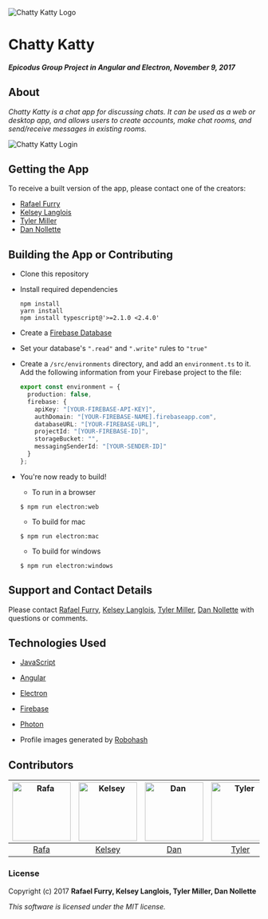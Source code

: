 <p align="justify">
  <img src="https://user-images.githubusercontent.com/13779974/32600186-a38fc8bc-c4f3-11e7-84d8-9b587ea8f6d9.png" alt="Chatty Katty Logo">
</p>

# Chatty Katty

##### _Epicodus Group Project in Angular and Electron, November 9, 2017_

## About

_Chatty Katty is a chat app for discussing chats. It can be used as a web or desktop app, and allows users to create accounts, make chat rooms, and send/receive messages in existing rooms._

![Chatty Katty Login](https://user-images.githubusercontent.com/13779974/32600403-594ef72c-c4f4-11e7-87a4-b678669781e6.png)


## Getting the App

To receive a built version of the app, please contact one of the creators:
  * [Rafael Furry](rfurry@gmail.com)
  * [Kelsey Langlois](mailto:kels.langlois@gmail.com)
  * [Tyler Miller](Tylermiller94@gmail.com)
  * [Dan Nollette](mailto:nollette.dan@gmail.com)

## Building the App or Contributing

* Clone this repository
* Install required dependencies
  ```
  npm install
  yarn install
  npm install typescript@'>=2.1.0 <2.4.0'
  ```
* Create a [Firebase Database](https://firebase.google.com/)
* Set your database's ```".read"``` and ```".write"``` rules to ```"true"```
* Create a ```/src/environments``` directory, and add an ```environment.ts``` to it. Add the following information from your Firebase project to the file:
  ```typescript
  export const environment = {
    production: false,
    firebase: {
      apiKey: "[YOUR-FIREBASE-API-KEY]",
      authDomain: "[YOUR-FIREBASE-NAME].firebaseapp.com",
      databaseURL: "[YOUR-FIREBASE-URL]",
      projectId: "[YOUR-FIREBASE-ID]",
      storageBucket: "",
      messagingSenderId: "[YOUR-SENDER-ID]"
    }
  };

  ```
* You're now ready to build!

  * To run in a browser
  ```
  $ npm run electron:web
  ```

  * To build for mac
  ```
  $ npm run electron:mac
  ```

  * To build for windows
  ```
  $ npm run electron:windows
  ```

## Support and Contact Details

Please contact [Rafael Furry](rfurry@gmail.com), [Kelsey Langlois](mailto:kels.langlois@gmail.com), [Tyler Miller](Tylermiller94@gmail.com), [Dan Nollette](mailto:nollette.dan@gmail.com) with questions or comments.


## Technologies Used

* [JavaScript](https://www.javascript.com/)
* [Angular](https://angular.io/)
* [Electron](https://electron.atom.io/)
* [Firebase](https://firebase.google.com/)
* [Photon](http://photonkit.com/)

* Profile images generated by [Robohash](https://robohash.org/)


## Contributors

| [<img alt="Rafa" src="https://avatars0.githubusercontent.com/u/13779974?s=460&v=4" width="117">](https://github.com/bullthistle) | [<img alt="Kelsey" src="https://avatars3.githubusercontent.com/u/25832730?s=460&v=4" width="117">](https://github.com/langlk) | [<img alt="Dan" src="https://avatars1.githubusercontent.com/u/12767468?s=460&v=4" width="117">](https://github.com/Dan-Nollette) | [<img alt="Tyler" src="https://avatars1.githubusercontent.com/u/30584928?s=460&v=4" width="117">](https://github.com/Tylermiller94) |
|:---:|:---:|:---:|:---:|
|[Rafa](https://github.com/bullthistle)|[Kelsey](https://github.com/langlk)|[Dan](https://github.com/Dan-Nollette)|[Tyler](https://github.com/Tylermiller94)|

### License

Copyright (c) 2017 **Rafael Furry, Kelsey Langlois, Tyler Miller, Dan Nollette**

*This software is licensed under the MIT license.*
